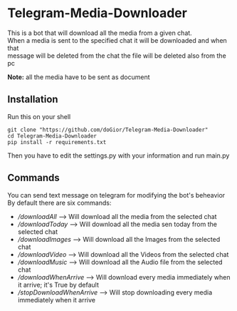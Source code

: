 # Telegram-Media-Downloader
This is a bot that will download all the media from a given chat.<br/>
When a media is sent to the specified chat it will be downloaded and when that<br> message will be deleted from the chat the file will be deleted also from the pc <br>

**Note:** all the media have to be sent as document

## Installation
Run this on your shell
```
git clone "https://github.com/doGior/Telegram-Media-Downloader"
cd Telegram-Media-Downloader
pip install -r requirements.txt
```
Then you have to edit the settings.py with your information and run main.py

## Commands
You can send text message on telegram for modifying the bot's beheavior<br/>
By default there are six commands:

* */downloadAll* --> Will download all the media from the selected chat
* */downloadToday* --> Will download all the media sen today from the selected chat
* */downloadImages* --> Will download all the Images from the selected chat
* */downloadVideo* --> Will download all the Videos from the selected chat
* */downloadMusic* --> Will download all the Audio file from the selected chat
* */downloadWhenArrive* --> Will download every media immediately when it arrive; it's True by default
* */stopDownloadWhenArrive* --> Will stop downloading every media immediately when it arrive
